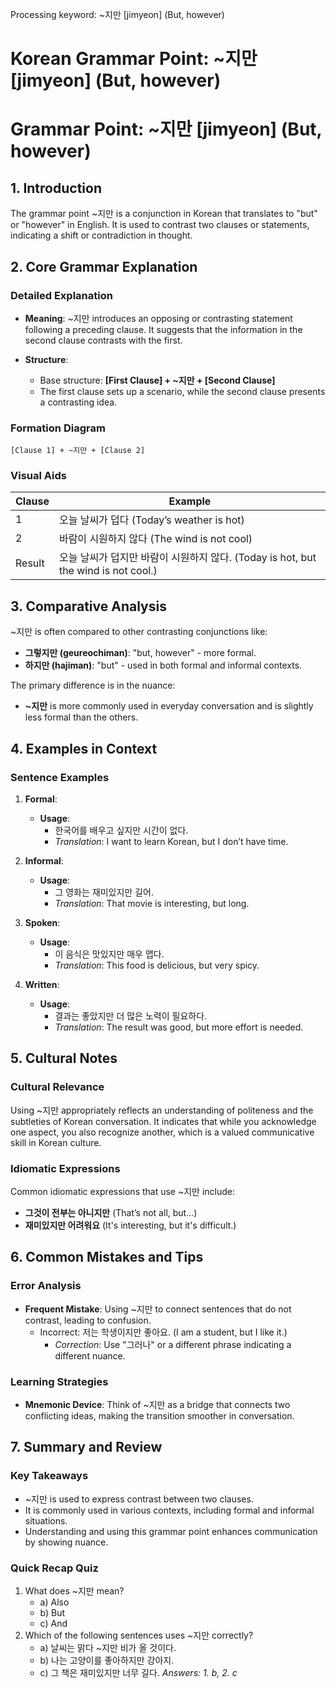 Processing keyword: ~지만 [jimyeon] (But, however)
# Korean Grammar Point: ~지만 [jimyeon] (But, however)
# Grammar Point: ~지만 [jimyeon] (But, however)
## 1. Introduction
The grammar point ~지만 is a conjunction in Korean that translates to "but" or "however" in English. It is used to contrast two clauses or statements, indicating a shift or contradiction in thought. 
## 2. Core Grammar Explanation
### Detailed Explanation
- **Meaning**: ~지만 introduces an opposing or contrasting statement following a preceding clause. It suggests that the information in the second clause contrasts with the first.
  
- **Structure**: 
  - Base structure: **[First Clause] + ~지만 + [Second Clause]**
  - The first clause sets up a scenario, while the second clause presents a contrasting idea.
### Formation Diagram
```
[Clause 1] + ~지만 + [Clause 2]
```
### Visual Aids
| Clause | Example                                       |
|--------|-----------------------------------------------|
| 1      | 오늘 날씨가 덥다 (Today’s weather is hot)       |
| 2      | 바람이 시원하지 않다 (The wind is not cool)   |
| Result | 오늘 날씨가 덥지만 바람이 시원하지 않다. (Today is hot, but the wind is not cool.) |
## 3. Comparative Analysis
~지만 is often compared to other contrasting conjunctions like:
- **그렇지만 (geureochiman)**: "but, however" - more formal.
- **하지만 (hajiman)**: "but" - used in both formal and informal contexts.
  
The primary difference is in the nuance:
- **~지만** is more commonly used in everyday conversation and is slightly less formal than the others.
## 4. Examples in Context
### Sentence Examples
1. **Formal**: 
   - **Usage**: 
     - 한국어를 배우고 싶지만 시간이 없다. 
     - *Translation*: I want to learn Korean, but I don’t have time.
  
2. **Informal**: 
   - **Usage**: 
     - 그 영화는 재미있지만 길어. 
     - *Translation*: That movie is interesting, but long.
  
3. **Spoken**: 
   - **Usage**: 
     - 이 음식은 맛있지만 매우 맵다. 
     - *Translation*: This food is delicious, but very spicy.
  
4. **Written**: 
   - **Usage**: 
     - 결과는 좋았지만 더 많은 노력이 필요하다. 
     - *Translation*: The result was good, but more effort is needed.
## 5. Cultural Notes
### Cultural Relevance
Using ~지만 appropriately reflects an understanding of politeness and the subtleties of Korean conversation. It indicates that while you acknowledge one aspect, you also recognize another, which is a valued communicative skill in Korean culture.
### Idiomatic Expressions
Common idiomatic expressions that use ~지만 include:
- **그것이 전부는 아니지만** (That’s not all, but...)
- **재미있지만 어려워요** (It's interesting, but it's difficult.)
## 6. Common Mistakes and Tips
### Error Analysis
- **Frequent Mistake**: Using ~지만 to connect sentences that do not contrast, leading to confusion.
  - Incorrect: 저는 학생이지만 좋아요. (I am a student, but I like it.) 
    - *Correction*: Use "그러나" or a different phrase indicating a different nuance.
  
### Learning Strategies
- **Mnemonic Device**: Think of ~지만 as a bridge that connects two conflicting ideas, making the transition smoother in conversation.
## 7. Summary and Review
### Key Takeaways
- ~지만 is used to express contrast between two clauses.
- It is commonly used in various contexts, including formal and informal situations.
- Understanding and using this grammar point enhances communication by showing nuance.
### Quick Recap Quiz
1. What does ~지만 mean?
   - a) Also
   - b) But
   - c) And
2. Which of the following sentences uses ~지만 correctly?
   - a) 날씨는 맑다 ~지만 비가 올 것이다.
   - b) 나는 고양이를 좋아하지만 강아지.
   - c) 그 책은 재미있지만 너무 길다.
*Answers: 1. b, 2. c*
